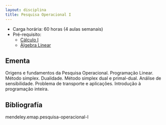 ```yaml
---
layout: disciplina
title: Pesquisa Operacional I
---
```


- Carga horária: 60 horas (4 aulas semanais)
- Pré-requisito: 
    - [Cálculo I](calculo-I.html)
    - [Álgebra Linear](algebra-linear.html)

## Ementa 

Origens e fundamentos da Pesquisa Operacional. Programação
Linear. Método simplex. Dualidade. Método simplex dual e
primal-dual. Análise de sensibilidade. Problema de transporte e
aplicações. Introdução à programação inteira.

## Bibliografía

mendeley.emap.pesquisa-operacional-I
